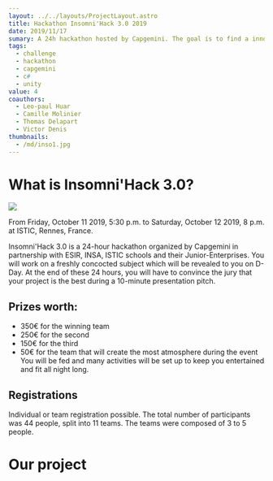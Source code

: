 ```yaml
---
layout: ../../layouts/ProjectLayout.astro
title: Hackathon Insomni'Hack 3.0 2019
date: 2019/11/17
sumary: A 24h hackathon hosted by Capgemini. The goal is to find a innovative solution to a problem.
tags: 
  - challenge
  - hackathon
  - capgemini
  - c#
  - unity
value: 4
coauthors:
  - Leo-paul Huar 
  - Camille Molinier
  - Thomas Delapart
  - Victor Denis
thumbnails: 
  - /md/inso1.jpg
---
```


# What is Insomni'Hack 3.0?

![](/md/inso1.jpg)

From Friday, October 11 2019, 5:30 p.m. to Saturday, October 12 2019, 8 p.m. at ISTIC, Rennes, France.

Insomni'Hack 3.0 is a 24-hour hackathon organized by Capgemini in partnership with ESIR, INSA, ISTIC schools and their Junior-Enterprises. You will work on a freshly concocted subject which will be revealed to you on D-Day. At the end of these 24 hours, you will have to convince the jury that your project is the best during a 10-minute presentation pitch.

## Prizes worth:
- 350€ for the winning team
- 250€ for the second
- 150€ for the third
- 50€ for the team that will create the most atmosphere during the event
You will be fed and many activities will be set up to keep you entertained and fit all night long.

## Registrations

Individual or team registration possible. The total number of participants was 44 people, split into 11 teams. The teams were composed of 3 to 5 people.

# Our project